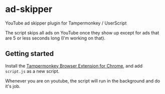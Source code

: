 # ad-skipper
YouTube ad skipper plugin for Tampermonkey / UserScript

The script skips all ads on YouTube once they show up except for ads that are 5 or less seconds long (I'm working on that).

## Getting started

Install the [Tampermonkey Browser Extension for Chrome](https://chrome.google.com/webstore/detail/tampermonkey/dhdgffkkebhmkfjojejmpbldmpobfkfo?hl=en), and add `script.js` as a new script.

Whenever you are on youtube, the script will run in the background and do it's job.

